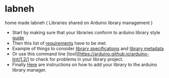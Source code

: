 # labneh
home made labneh ( Libraries shared on Arduino library management )  

- Start by making sure that your libraries conform to arduino library style [guide](https://docs.arduino.cc/learn/contributions/arduino-library-style-guide)
- Then this list of [requirements](https://github.com/arduino/library-registry/blob/main/FAQ.md#what-are-the-requirements-for-a-library-to-be-added-to-library-manager) have to be met. 
- Example of things to consider [library specifications](https://arduino.github.io/arduino-cli/0.29/library-specification/) and [library metadata](https://arduino.github.io/arduino-cli/0.29/library-specification/#library-metadata)
- Or use this command line [tool][https://arduino.github.io/arduino-lint/1.2/] to check for problems in your library project.
- Finally [Here](https://github.com/arduino/library-registry/blob/main/README.md#adding-a-library-to-library-manager) are instructions on how to add your library to the arduino library manager.
